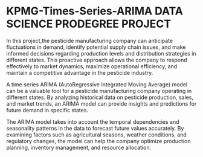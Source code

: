# KPMG-Times-Series-ARIMA DATA SCIENCE PRODEGREE PROJECT

In this project,the pesticide manufacturing company can anticipate fluctuations in demand, identify potential supply chain issues, and make informed decisions regarding production levels and distribution strategies in different states. This proactive approach allows the company to respond effectively to market dynamics, maximize operational efficiency, and maintain a competitive advantage in the pesticide industry.

A time series ARIMA (AutoRegressive Integrated Moving Average) model can be a valuable tool for a pesticide manufacturing company operating in different states. By analyzing historical data on pesticide production, sales, and market trends, an ARIMA model can provide insights and predictions for future demand in specific states.

The ARIMA model takes into account the temporal dependencies and seasonality patterns in the data to forecast future values accurately. By examining factors such as agricultural seasons, weather conditions, and regulatory changes, the model can help the company optimize production planning, inventory management, and resource allocation.

